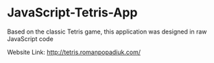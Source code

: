# JavaScript-Tetris-App
Based on the classic Tetris game, this application was designed in raw JavaScript code

Website Link: http://tetris.romanpopadiuk.com/
